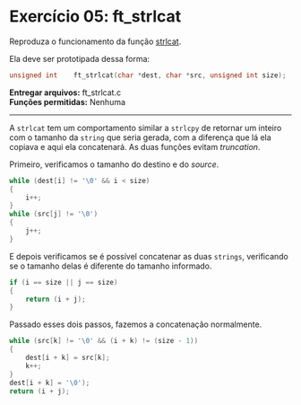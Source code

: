 # Exercício 05: ft_strlcat

Reproduza o funcionamento da função [strlcat](https://man7.org/linux/man-pages/man7/string_copying.7.html).

Ela deve ser prototipada dessa forma:

```c
unsigned int    ft_strlcat(char *dest, char *src, unsigned int size);
```

**Entregar arquivos:** ft_strlcat.c<br>
**Funções permitidas:** Nenhuma

---

A `strlcat` tem um comportamento similar a `strlcpy` de retornar um inteiro com o tamanho da `string` que seria gerada, com a diferença que lá ela copiava e aqui ela concatenará. As duas funções evitam _truncation_.

Primeiro, verificamos o tamanho do destino e do _source_.

```c
while (dest[i] != '\0' && i < size)
{
    i++;
}
while (src[j] != '\0')
{
    j++;
}
```

E depois verificamos se é possível concatenar as duas `strings`, verificando se o tamanho delas é diferente do tamanho informado.

```c
if (i == size || j == size)
{
    return (i + j);
}
```

Passado esses dois passos, fazemos a concatenação normalmente.

```c
while (src[k] != '\0' && (i + k) != (size - 1))
{
    dest[i + k] = src[k];
    k++;
}
dest[i + k] = '\0');
return (i + j);
```
